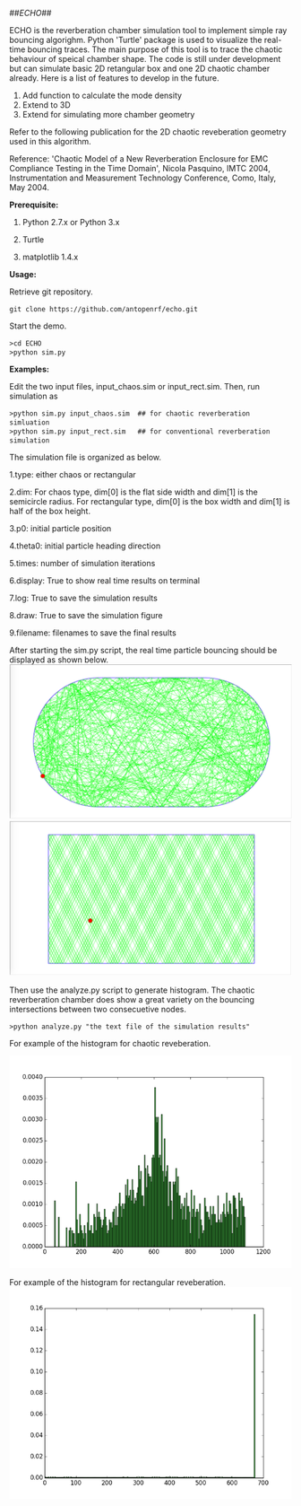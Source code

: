 ##*ECHO*##

ECHO is the reverberation chamber simulation tool to implement simple ray bouncing algorighm.  Python 'Turtle' package is used to visualize the real-time bouncing traces.  The main purpose of this tool is to trace the chaotic behaviour of speical chamber shape.  The code is still under development but can simulate basic 2D retangular box and one 2D chaotic chamber already.  Here is a list of features to develop in the future.

1. Add function to calculate the mode density
2. Extend to 3D
3. Extend for simulating more chamber geometry

Refer to the following publication for the 2D chaotic reveberation geometry used in this algorithm.

Reference: 'Chaotic Model of a New Reverberation Enclosure for EMC Compliance Testing in the Time Domain', Nicola Pasquino, IMTC 2004, Instrumentation and Measurement Technology Conference, Como, Italy, May 2004.


**Prerequisite:**

1. Python 2.7.x or Python 3.x

2. Turtle

3. matplotlib 1.4.x


**Usage:**

Retrieve git repository.
```
git clone https://github.com/antopenrf/echo.git
```

Start the demo.
```
>cd ECHO
>python sim.py

```

**Examples:**

Edit the two input files, input_chaos.sim or input_rect.sim.  Then, run simulation as

```
>python sim.py input_chaos.sim  ## for chaotic reverberation simluation
>python sim.py input_rect.sim   ## for conventional reverberation simulation
```

The simulation file is organized as below.

1.type: either chaos or rectangular

2.dim: For chaos type, dim[0] is the flat side width and dim[1] is the semicircle radius.  For rectangular type, dim[0] is the box width and dim[1] is half of the box height.

3.p0: initial particle position

4.theta0: initial particle heading direction

5.times: number of simulation iterations

6.display: True to show real time results on terminal

7.log: True to save the simulation results

8.draw: True to save the simulation figure

9.filename: filenames to save the final results


After starting the sim.py script, the real time particle bouncing should be displayed as shown below.
![demo: chaotic reverberation](/demo_chaos.png)
![demo: rectangular reverberation](/demo_rect.png)


Then use the analyze.py script to generate histogram.  The chaotic reverberation chamber does show a great variety on the bouncing intersections between two consecuetive nodes.
```
>python analyze.py "the text file of the simulation results"
```

For example of the histogram for chaotic reveberation.

![demo: chaotic reverberation](/demo_chaos_hist.png)

For example of the histogram for rectangular reveberation.
![demo: rectangular reverberation](/demo_rect_hist.png)

